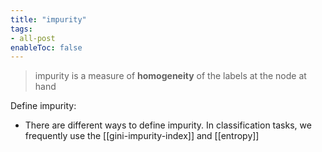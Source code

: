 ```yaml
---
title: "impurity"
tags:
- all-post
enableToc: false
---
```


> impurity is a measure of **homogeneity** of the labels at the node at hand


Define impurity:
- There are different ways to define impurity. In classification tasks, we frequently use the [[gini-impurity-index]] and [[entropy]]
